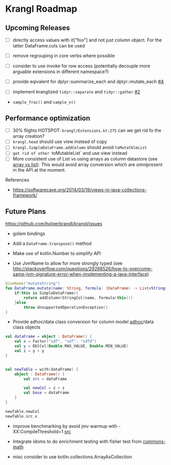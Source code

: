 Krangl Roadmap
==============


Upcoming Releases
-----------------

* [ ] directly access values with it["foo"] and not just column object. For the latter DataFrame.cols can be used
* [ ] remove regrouping in core verbs where possible
* [ ] consider to use invoke for row access (potentially decouple more arguable extensions in different namespace?)

* [ ] provide eqivalent for dplyr::summarize_each and dplyr::mutate_each [#4](https://github.com/holgerbrandl/krangl/issues/4)
* [ ] implement kranglized `tidyr::separate` and `tidyr::gather` [#2](https://github.com/holgerbrandl/krangl/issues/2)
* `sample_frac()` and `sample_n()`


Performance optimization
------------------------

* [ ] 30% flights HOTSPOT: `krangl/Extensions.kt:275` can we get rid fo the array creation?
* [ ] `krangl.head` should use view instead of copy
* [ ] `krangl.SimpleDataFrame.addColumn` should avoid `toMutatbleList`
* [ ] `get rid of other `toMutableList` and use view instead
* [ ] More consistent use of List vs using arrays as column datastore (see [array vs list](http://stackoverflow.com/questions/716597/array-or-list-in-java-which-is-faster)). This would avoid array conversion which are omnipresent in the API at the moment.

References
* https://softwarecave.org/2014/03/19/views-in-java-collections-framework/

Future Plans
-------------


https://github.com/holgerbrandl/krangl/issues

* golem bindings
* Add a `DataFrame.transpose()` method
* Make use of kotlin.Number to simplify API

* Use JvmName to allow for more strongly typed (see  http://stackoverflow.com/questions/29268526/how-to-overcome-same-jvm-signature-error-when-implementing-a-java-interface)
```kotlin
@JvmName("mutateString")
fun DataFrame.mutate(name: String, formula: (DataFrame) -> List<String>): DataFrame {
    if(this is SimpleDataFrame){
        return addColumn(StringCol(name, formula(this)))
    }else
        throw UnsupportedOperationException()
}

```

* Provide adhoc/data class conversion for column model [adhoc](https://kotlinlang.org/docs/reference/object-declarations.html#object-expressions)/data class objects
```kotlin
val dataFrame = object : DataFrame() {
    val x = Factor("sdf", "sdf", "sdfd")
    val y = DblCol(Double.MAX_VALUE, Double.MIN_VALUE)
    val z = y + y
}


val newTable = with(dataFrame) {
    object : DataFrame() {
        val src = dataFrame

        val newCol = z + z
        val base = dataFrame
    }
}

newTable.newCol
newTable.src.x
```

* improve benchmarking by avoid jmv warmup with -XX:CompileThreshold=1 [src](http://stackoverflow.com/questions/1481853/technique-or-utility-to-minimize-java-warm-up-time)

* Integrate idoms to do enrichment testing with fisher test from [commons-math](http://commons.apache.org/proper/commons-math/apidocs/org/apache/commons/math3/distribution/HypergeometricDistribution.html)

* misc consider to use kotlin.collections.ArrayAsCollection